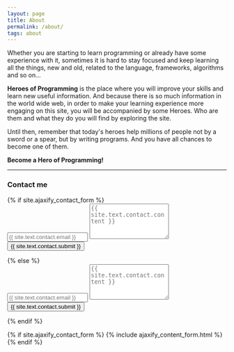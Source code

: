 ```yaml
---
layout: page
title: About
permalink: /about/
tags: about
---
```


Whether you are starting to learn programming or already have some experience with it, sometimes it is hard to stay focused and keep learning all the things, new and old, related to the language, frameworks, algorithms and so on...

**Heroes of Programming** is the place where you will improve your skills and learn new useful information. And because there is so much information in the world wide web, in order to make your learning experience more engaging on this site, you will be accompanied by some Heroes. Who are them and what they do you will find by exploring the site. 

Until then, remember that today's heroes help millions of people not by a sword or a spear, but by writing programs. And you have all chances to become one of them. 

**Become a Hero of Programming!**

<hr class="margin-top-md margin-bottom-md">

### Contact me

<div class="py2">
  {% if site.ajaxify_contact_form %}
    <form class="form-stacked">
      <input type="text" name="email" class="field-light" placeholder="{{ site.text.contact.email }}">
      <textarea type="text" name="content" class="field-light" rows="5" placeholder="{{ site.text.contact.content }}"></textarea>
      <input type="text" name="_gotcha" style="display:none" />
      <button type='submit' class="button button-blue button-big mobile-block">{{ site.text.contact.submit }}</button>
    </form>
  {% else %}
    <form action="https://formspree.io/{{ site.email }}" method="POST" class="form-stacked">
      <input type="text" name="email" class="field-light" placeholder="{{ site.text.contact.email }}">
      <textarea type="text" name="content" class="field-light" rows="5" placeholder="{{ site.text.contact.content }}"></textarea>
      <input type="hidden" name="_next" value="{{ site.baseurl }}/thanks/" />
      <input type="hidden" name="_subject" value="{{ site.text.contact.subject }}" />
      <input type="text" name="_gotcha" style="display:none" />
      <input type="submit" class="button button-blue button-big mobile-block" value="{{ site.text.contact.submit }}">
    </form>
  {% endif %}
</div>

{% if site.ajaxify_contact_form %}
  {% include ajaxify_content_form.html %}
{% endif %}
